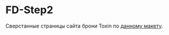 # FD-Step2

Сверстанные страницы сайта брони Toxin по [данному макету](https://www.figma.com/file/MumYcKVk9RkKZEG6dR5E3A/FSD-frontend-education-program.-The-2nd-task?node-id=0%3A1).
